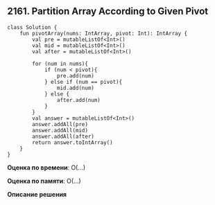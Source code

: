 ## 2161. Partition Array According to Given Pivot


```
class Solution {
    fun pivotArray(nums: IntArray, pivot: Int): IntArray {
        val pre = mutableListOf<Int>()
        val mid = mutableListOf<Int>()
        val after = mutableListOf<Int>()

        for (num in nums){
            if (num < pivot){
                pre.add(num)
            } else if (num == pivot){
                mid.add(num)
            } else {
                after.add(num)
            }
        }
        val answer = mutableListOf<Int>()
        answer.addAll(pre)
        answer.addAll(mid)
        answer.addAll(after)
        return answer.toIntArray()
    }
}

```

**Оценка по времени**: О(...)


**Оценка по памяти**: О(...)


**Описание решения**
```

```